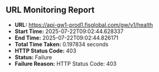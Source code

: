 ## URL Monitoring Report

- **URL:** https://api-gw1-prod1.fisglobal.com/gw/v1/health
- **Start Time:** 2025-07-22T09:02:44.628337
- **End Time:** 2025-07-22T09:02:44.826171
- **Total Time Taken:** 0.197834 seconds
- **HTTP Status Code:** 403
- **Status:** Failure
- **Failure Reason:** HTTP Status Code: 403
